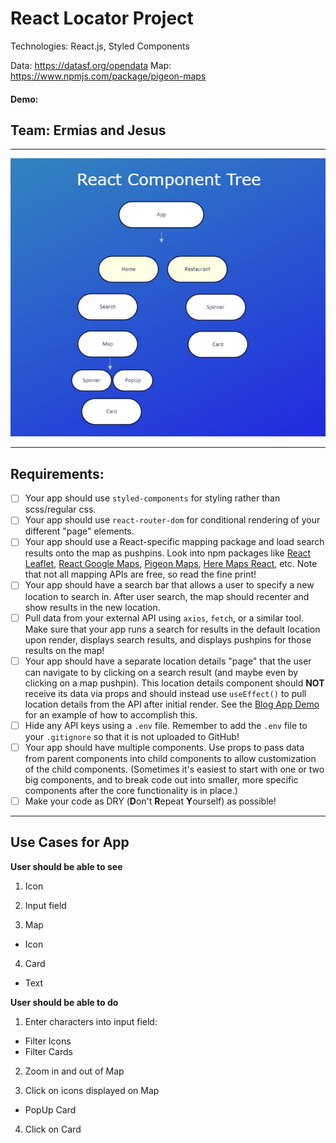 # React Locator Project

Technologies: React.js, Styled Components

Data: https://datasf.org/opendata
Map: https://www.npmjs.com/package/pigeon-maps

#### Demo:

## Team: Ermias and Jesus

---

![react-component-tree](/assets/react-component-tree.jpg)

---

## Requirements:

- [ ] Your app should use `styled-components` for styling rather than scss/regular css.
- [ ] Your app should use `react-router-dom` for conditional rendering of your different "page" elements.
- [ ] Your app should use a React-specific mapping package and load search results onto the map as pushpins. Look into npm packages like [React Leaflet](https://react-leaflet.js.org/), [React Google Maps](https://www.npmjs.com/package/@react-google-maps/api), [Pigeon Maps](https://www.npmjs.com/package/pigeon-maps), [Here Maps React](https://www.npmjs.com/package/here-maps-react-v2), etc. Note that not all mapping APIs are free, so read the fine print!
- [ ] Your app should have a search bar that allows a user to specify a new location to search in. After user search, the map should recenter and show results in the new location.
- [ ] Pull data from your external API using `axios`, `fetch`, or a similar tool. Make sure that your app runs a search for results in the default location upon render, displays search results, and displays pushpins for those results on the map!
- [ ] Your app should have a separate location details "page" that the user can navigate to by clicking on a search result (and maybe even by clicking on a map pushpin). This location details component should **NOT** receive its data via props and should instead use `useEffect()` to pull location details from the API after initial render. See the [Blog App Demo](https://github.com/scullenBitwise/react-apprenticeship/tree/main/react/11_react-router/3_blog-app) for an example of how to accomplish this.
- [ ] Hide any API keys using a `.env` file. Remember to add the `.env` file to your `.gitignore` so that it is not uploaded to GitHub!
- [ ] Your app should have multiple components. Use props to pass data from parent components into child components to allow customization of the child components. (Sometimes it's easiest to start with one or two big components, and to break code out into smaller, more specific components after the core functionality is in place.)
- [ ] Make your code as DRY (**D**on't **R**epeat **Y**ourself) as possible!

---

## Use Cases for App

**User should be able to see**

1. Icon

2. Input field

3. Map

- Icon

4. Card

- Text

**User should be able to do**

1. Enter characters into input field:

- Filter Icons
- Filter Cards

2. Zoom in and out of Map

3. Click on icons displayed on Map

- PopUp Card

4. Click on Card
